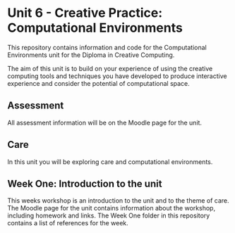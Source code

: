 # Unit 6 - Creative Practice: Computational Environments
This repository contains information and code for the Computational Environments unit for the Diploma in Creative Computing.

The aim of this unit is to build on your experience of using the creative computing tools and techniques you have developed to produce interactive experience and consider the potential of computational space.

## Assessment
All assessment information will be on the Moodle page for the unit.

## Care
In this unit you will be exploring care and computational environments.

## Week One: Introduction to the unit
This weeks workshop is an introduction to the unit and to the theme of care. The Moodle page for the unit contains information about the workshop, including homework and links. The Week One folder in this repository contains a list of references for the week.